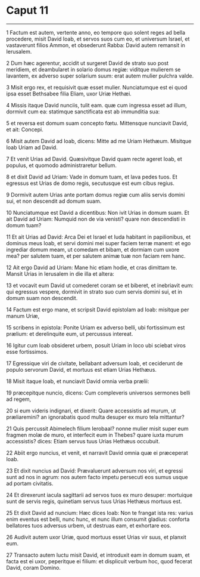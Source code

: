 # Caput 11

***

1 Factum est autem, vertente anno, eo tempore quo solent reges ad bella procedere, misit David Ioab, et servos suos cum eo, et universum Israel, et vastaverunt filios Ammon, et obsederunt Rabba: David autem remansit in Ierusalem.

2 Dum hæc agerentur, accidit ut surgeret David de strato suo post meridiem, et deambularet in solario domus regiæ: viditque mulierem se lavantem, ex adverso super solarium suum: erat autem mulier pulchra valde.

3 Misit ergo rex, et requisivit quæ esset mulier. Nunciatumque est ei quod ipsa esset Bethsabee filia Eliam, uxor Uriæ Hethæi.

4 Missis itaque David nunciis, tulit eam. quæ cum ingressa esset ad illum, dormivit cum ea: statimque sanctificata est ab immunditia sua:

5 et reversa est domum suam concepto fœtu. Mittensque nunciavit David, et ait: Concepi.

6 Misit autem David ad Ioab, dicens: Mitte ad me Uriam Hethæum. Misitque Ioab Uriam ad David.

7 Et venit Urias ad David. Quæsivitque David quam recte ageret Ioab, et populus, et quomodo administraretur bellum.

8 et dixit David ad Uriam: Vade in domum tuam, et lava pedes tuos. Et egressus est Urias de domo regis, secutusque est eum cibus regius.

9 Dormivit autem Urias ante portam domus regiæ cum aliis servis domini sui, et non descendit ad domum suam.

10 Nunciatumque est David a dicentibus: Non ivit Urias in domum suam. Et ait David ad Uriam: Numquid non de via venisti? quare non descendisti in domum tuam?

11 Et ait Urias ad David: Arca Dei et Israel et Iuda habitant in papilionibus, et dominus meus Ioab, et servi domini mei super faciem terræ manent: et ego ingrediar domum meam, ut comedam et bibam, et dormiam cum uxore mea? per salutem tuam, et per salutem animæ tuæ non faciam rem hanc.

12 Ait ergo David ad Uriam: Mane hic etiam hodie, et cras dimittam te. Mansit Urias in Ierusalem in die illa et altera:

13 et vocavit eum David ut comederet coram se et biberet, et inebriavit eum: qui egressus vespere, dormivit in strato suo cum servis domini sui, et in domum suam non descendit.

14 Factum est ergo mane, et scripsit David epistolam ad Ioab: misitque per manum Uriæ,

15 scribens in epistola: Ponite Uriam ex adverso belli, ubi fortissimum est prælium: et derelinquite eum, ut percussus intereat.

16 Igitur cum Ioab obsideret urbem, posuit Uriam in loco ubi sciebat viros esse fortissimos.

17 Egressique viri de civitate, bellabant adversum Ioab, et ceciderunt de populo servorum David, et mortuus est etiam Urias Hethæus.

18 Misit itaque Ioab, et nunciavit David omnia verba prælii:

19 præcepitque nuncio, dicens: Cum compleveris universos sermones belli ad regem,

20 si eum videris indignari, et dixerit: Quare accessistis ad murum, ut præliaremini? an ignorabatis quod multa desuper ex muro tela mittantur?

21 Quis percussit Abimelech filium Ierobaal? nonne mulier misit super eum fragmen molæ de muro, et interfecit eum in Thebes? quare iuxta murum accessistis? dices: Etiam servus tuus Urias Hethæus occubuit.

22 Abiit ergo nuncius, et venit, et narravit David omnia quæ ei præceperat Ioab.

23 Et dixit nuncius ad David: Prævaluerunt adversum nos viri, et egressi sunt ad nos in agrum: nos autem facto impetu persecuti eos sumus usque ad portam civitatis.

24 Et direxerunt iacula sagittarii ad servos tuos ex muro desuper: mortuique sunt de servis regis, quinetiam servus tuus Urias Hethæus mortuus est.

25 Et dixit David ad nuncium: Hæc dices Ioab: Non te frangat ista res: varius enim eventus est belli, nunc hunc, et nunc illum consumit gladius: conforta bellatores tuos adversus urbem, ut destruas eam, et exhortare eos.

26 Audivit autem uxor Uriæ, quod mortuus esset Urias vir suus, et planxit eum.

27 Transacto autem luctu misit David, et introduxit eam in domum suam, et facta est ei uxor, peperitque ei filium: et displicuit verbum hoc, quod fecerat David, coram Domino.

